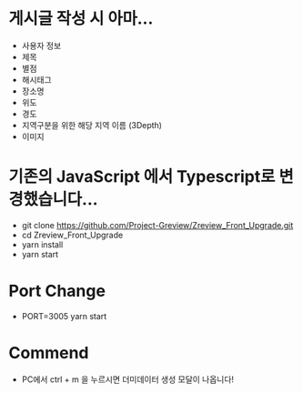 # 게시글 작성 시 아마...

- 사용자 정보
- 제목
- 별점
- 해시태그
- 장소명
- 위도
- 경도
- 지역구분을 위한 해당 지역 이름 (3Depth)
- 이미지

# 기존의 JavaScript 에서 Typescript로 변경했습니다...

- git clone https://github.com/Project-Greview/Zreview_Front_Upgrade.git
- cd Zreview_Front_Upgrade
- yarn install
- yarn start

# Port Change

- PORT=3005 yarn start

# Commend

- PC에서 ctrl + m 을 누르시면 더미데이터 생성 모달이 나옵니다!
